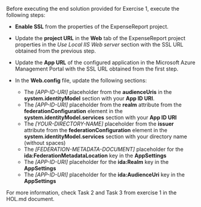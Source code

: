 ﻿Before executing the end solution provided for Exercise 1, execute the following steps:

- **Enable SSL** from the properties of the ExpenseReport project.
- Update the **project URL** in the **Web** tab of the ExpenseReport project properties in the _Use Local IIS Web server_ section with the SSL URL obtained from the previous step.
- Update the **App URL** of the configured application in the Microsoft Azure Management Portal with the SSL URL obtained from the first step.
- In the **Web.config** file, update the following sections:

	- The _[APP-ID-URI]_ placeholder from the **audienceUris** in the **system.identityModel** section with your **App ID URI**.
	- The _[APP-ID-URI]_ placeholder from the **realm** attribute from the **federationConfiguration** element in the  **system.identityModel.services** section with your **App ID URI**
	- The _[YOUR-DIRECTORY-NAME]_ placeholder from the **issuer** attribute from the **federationConfiguration** element in the  **system.identityModel.services** section  with your directory name (without spaces)
	- The _[FEDERATION-METADATA-DOCUMENT]_ placeholder for the  **ida:FederationMetadataLocation** key in the **AppSettings** 
	- The _[APP-ID-URI]_ placeholder for the  **ida:Realm** key in the **AppSettings** 
	- The _[APP-ID-URI]_ placeholder for the  **ida:AudienceUri** key in the **AppSettings** 

For more information, check Task 2 and Task 3 from exercise 1 in the HOL.md document.